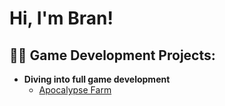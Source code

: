 <h1>Hi, I'm Bran! </h1>

<h2>👨‍💻 Game Development Projects:</h2>

- <b>Diving into full game development</b>
  - [Apocalypse Farm](https://github.com/bran-world-builder/game)



<!--
**bran-world-builder/bran-world-builder** is a ✨ _special_ ✨ repository because its `README.md` (this file) appears on your GitHub profile.

Here are some ideas to get you started:

- 🔭 I’m currently working on ...
- 🌱 I’m currently learning ...
- 👯 I’m looking to collaborate on ...
- 🤔 I’m looking for help with ...
- 💬 Ask me about ...
- 📫 How to reach me: ...
- 😄 Pronouns: ...
- ⚡ Fun fact: ...
-->
